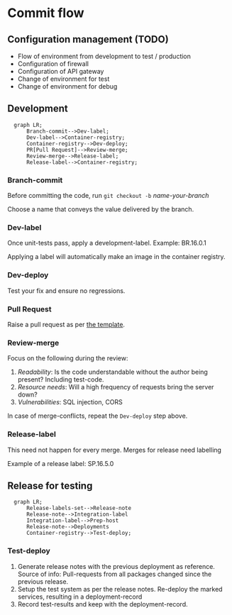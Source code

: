 # Commit flow

## Configuration management (TODO)

- Flow of environment from development to test / production
- Configuration of firewall
- Configuration of API gateway
- Change of environment for test
- Change of environment for debug

## Development

```mermaid
  graph LR;
      Branch-commit-->Dev-label;
      Dev-label-->Container-registry;
      Container-registry-->Dev-deploy;
      PR[Pull Request]-->Review-merge;
      Review-merge-->Release-label;
      Release-label-->Container-registry;
```

### Branch-commit

Before committing the code, run `git checkout -b` _name-your-branch_

Choose a name that conveys the value delivered by the branch.

### Dev-label

Once unit-tests pass, apply a development-label.
Example: BR.16.0.1

Applying a label will automatically make an image in the container registry.

### Dev-deploy

Test your fix and ensure no regressions.

### Pull Request

Raise a pull request as per [the template](https://github.com/numocityadmin/nodejs-template/blob/main/.github/pull_request_template.md).

### Review-merge

Focus on the following during the review:

1. _Readability_: Is the code understandable without the author being present? Including test-code.
1. _Resource needs_: Will a high frequency of requests bring the server down?
1. _Vulnerabilities_: SQL injection, CORS

In case of merge-conflicts, repeat the `Dev-deploy` step above.

### Release-label

This need not happen for every merge. Merges for release need labelling

Example of a release label: SP.16.5.0

## Release for testing

```mermaid
  graph LR;
      Release-labels-set-->Release-note
      Release-note-->Integration-label
      Integration-label-->Prep-host
      Release-note-->Deployments
      Container-registry-->Test-deploy;
```

### Test-deploy

1. Generate release notes with the previous deployment as reference. Source of info: Pull-requests from all packages changed since the previous release.
1. Setup the test system as per the release notes. Re-deploy the marked services, resulting in a deployment-record
1. Record test-results and keep with the deployment-record.
